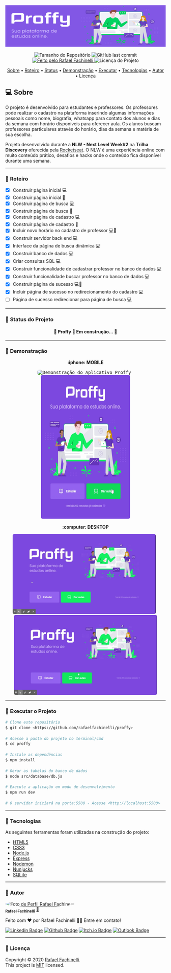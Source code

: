 <img alt="Proffy" src="./github/banner.png">

<p align="center">
  <img alt="Tamanho do Repositório" src="https://img.shields.io/github/repo-size/rafaelfachinelli/Proffy?style=flat-square">
  <img alt="GitHub last commit" src="https://img.shields.io/github/last-commit/rafaelfachinelli/Proffy?style=flat-square">
  <a href="https://github.com/rafaelfachinelli">
    <img alt="Feito pelo Rafael Fachinelli" src="https://img.shields.io/badge/feito%20por-Rafael Fachinelli-%237519C1?style=flat-square">
  </a>
  <img alt="Licença do Projeto" src="https://img.shields.io/github/license/rafaelfachinelli/Proffy?style=flat-square"/>
<p>

<p align="center">
 <a href="#computer-sobre">Sobre</a> •
 <a href="#memo-roteiro">Roteiro</a> •
 <a href="#triangular_ruler-status-do-projeto">Status</a> •
 <a href="#movie_camera-demonstração">Demonstração</a> •
 <a href="#dvd-executar-o-projeto">Executar</a> •
 <a href="#hammer-tecnologias">Tecnologias</a> •
 <a href="#boy-autor">Autor</a> •
 <a href="#page_facing_up-licença">Licença</a>
</p>

## :computer: Sobre

O projeto é desenvolvido para estudantes e professores. Os professores pode realizar o cadastro na plataforma inserindo algumas informações pessoais como nome, biografia, whatsapp para contato dos alunos e dias da semana com horário disponíveis para oferecer aula. Os alunos buscam professores particulares através do horário, dias da semana e matéria de sua escolha.

Projeto desenvolvido durante a **NLW - Next Level Week#2** na **Trilha Discovery** oferecida pela [Rocketseat](https://www.rocketseat.com.br).
O NLW é uma experiência online com muito conteúdo prático, desafios e hacks onde o conteúdo fica disponível durante uma semana.

---
### :memo: **Roteiro**

- [x] Construir página inicial :computer:
- [x] Construir página inicial :iphone:
- [x] Construir página de busca :computer:
- [x] Construir página de busca :iphone:
- [x] Construir página de cadastro :computer:
- [x] Construir página de cadastro :iphone:
- [x] Incluir novo horário no cadastro de professor :computer::iphone:
- [x] Construir servidor back end :computer:
- [x] Interface da página de busca dinâmica :computer:
- [x] Construir banco de dados :computer:
- [x] Criar consultas SQL :computer:
- [x] Construir funcionalidade de cadastrar professor no banco de dados :computer:
- [x] Construir funcionalidade buscar professor no banco de dados :computer:
- [x] Construir página de sucesso :computer::iphone:
- [x] Incluir página de sucesso no redirecionamento do cadastro :computer:
- [ ] Página de sucesso redirecionar para página de busca :computer:

---
### :triangular_ruler: **Status do Projeto**

<h4 align="center"> 
	🚧  Proffy 💼 Em construção...  🚧
</h4>

---
### :movie_camera: **Demonstração**

<p align="center"><b> :iphone: MOBILE </b></p>

<p align="center"><kbd><img width="280" style="border-radius: 5px" height="450" alt="Demonstração do Aplicativo Proffy" src="./github/demo-mobile-study.gif"></kbd>
&nbsp
<kbd><img width="280" style="border-radius: 5px" height="450" alt="Demonstração do Aplicativo Proffy" src="./github/demo-mobile-give-classes.gif"></kbd></p>

<p align="center"><b> :computer: DESKTOP </b></p>

<p align="center"><kbd><img width="450" style="border-radius: 5px" height="250" alt="Demonstração do Aplicativo Proffy" src="./github/demo-desk-study.gif"></kbd>
&nbsp
<kbd><img width="450" style="border-radius: 5px" height="250" alt="Demonstração do Aplicativo Proffy" src="./github/demo-desk-give-classes.gif"></kbd></p>

---
### :dvd: **Executar o Projeto**

```bash
# Clone este repositório
$ git clone <https://github.com/rafaelfachinelli/proffy>

# Acesse a pasta do projeto no terminal/cmd
$ cd proffy

# Instale as dependências
$ npm install

# Gerar as tabelas do banco de dados
$ node src/database/db.js

# Execute a aplicação em modo de desenvolvimento
$ npm run dev

# O servidor iniciará na porta:5500 - Acesse <http://localhost:5500>
```

---
### :hammer: **Tecnologias**

As seguintes ferramentas foram utilizadas na construção do projeto:

- [HTML5](https://developer.mozilla.org/pt-BR/docs/Web/HTML/HTML5)
- [CSS3](https://developer.mozilla.org/pt-BR/docs/Archive/CSS3)
- [Node.js](https://nodejs.org/pt-br/)
- [Express](https://expressjs.com/pt-br/)
- [Nodemon](https://nodemon.io)
- [Nunjucks](https://mozilla.github.io/nunjucks/)
- [SQLite](https://www.sqlite.org)

---
### :boy: **Autor**

<a href="https://github.com/rafaelfachinelli">
 <img style="border-radius: 50%;" src="https://avatars3.githubusercontent.com/u/19878139?s=460&u=278a6f44f49af3c8edb13a811f7654dfe6e89341&v=4" width="100px;" alt="Foto de Perfil Rafael Fachinelli"/>
 <br />
 <sub><b>Rafael Fachinelli</b></sub></a> <a href="https://github.com/rafaelfachinelli" title="Rafael Fachinelli">💼</a>


Feito com ❤️ por Rafael Fachinelli 👋🏽 Entre em contato!

[![Linkedin Badge](https://img.shields.io/badge/-Rafael_Fachinelli-blue?style=flat-square&logo=Linkedin&logoColor=white&link=https://www.linkedin.com/in/rafaelfachinelli/)](https://www.linkedin.com/in/rafaelfachinelli/)
[![Github Badge](https://img.shields.io/badge/-rafaelfachinelli-000?style=flat-square&logo=Github&logoColor=white&link=https://github.com/rafaelfachinelli)](https://github.com/rafaelfachinelli)
[![Itch.io Badge](https://img.shields.io/badge/-rafaelfachinelli-FA5C5C?style=flat-square&logo=itch.io&logoColor=white&link=https://rafael-fachinelli.itch.io/)](https://rafael-fachinelli.itch.io/)
[![Outlook Badge](https://img.shields.io/badge/-rafael.fachinelli@fatec.sp.gov.br-0078d4?style=flat-square&logo=microsoft-outlook&logoColor=white&link=mailto:rafael.fachinelli@fatec.sp.gov.br)](mailto:rafael.fachinelli@fatec.sp.gov.br)

---
### :page_facing_up: **Licença**

Copyright © 2020 [Rafael Fachinelli](https://github.com/rafaelfachinelli).<br />
This project is [MIT](./LICENSE) licensed.
